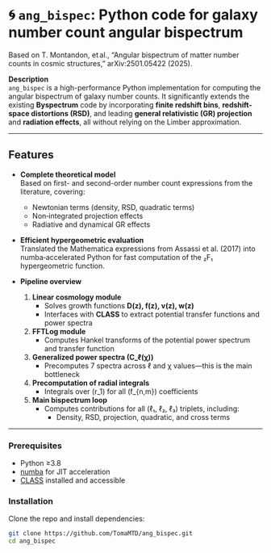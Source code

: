 # 🌀 `ang_bispec`: Python code for galaxy number count angular bispectrum

Based on T. Montandon, et al., “Angular bispectrum of matter number counts in cosmic structures,” arXiv:2501.05422 (2025).

**Description**  
`ang_bispec` is a high-performance Python implementation for computing the angular bispectrum of galaxy number counts. It significantly extends the existing **Byspectrum** code by incorporating **finite redshift bins**, **redshift-space distortions (RSD)**, and leading **general relativistic (GR) projection** and **radiation effects**, all without relying on the Limber approximation.

---

## Features

- **Complete theoretical model**  
  Based on first- and second-order number count expressions from the literature, covering:
  - Newtonian terms (density, RSD, quadratic terms)
  - Non‑integrated projection effects  
  - Radiative and dynamical GR effects  

- **Efficient hypergeometric evaluation**  
  Translated the Mathematica expressions from Assassi et al. (2017) into numba‑accelerated Python for fast computation of the ₂F₁ hypergeometric function.

- **Pipeline overview**  
  1. **Linear cosmology module**  
     - Solves growth functions **D(z), f(z), v(z), w(z)**  
     - Interfaces with **CLASS** to extract potential transfer functions and power spectra  
  2. **FFTLog module**  
     - Computes Hankel transforms of the potential power spectrum and transfer function  
  3. **Generalized power spectra \(C_ℓ(χ)\)**  
     - Precomputes 7 spectra across ℓ and χ values—this is the main bottleneck  
  4. **Precomputation of radial integrals**  
     - Integrals over \(r_1\) for all \(f_{n,m}\) coefficients  
  5. **Main bispectrum loop**  
     - Computes contributions for all (ℓ₁, ℓ₂, ℓ₃) triplets, including:
       - Density, RSD, projection, quadratic, and cross terms  

---

### Prerequisites

- Python ≥3.8  
- [numba](https://numba.pydata.org/) for JIT acceleration  
- [CLASS](https://github.com/lesgourg/class_public) installed and accessible  

### Installation

Clone the repo and install dependencies:

```bash
git clone https://github.com/TomaMTD/ang_bispec.git
cd ang_bispec
